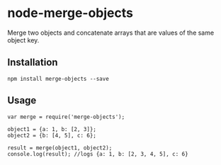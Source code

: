 # node-merge-objects
Merge two objects and concatenate arrays that are values of the same object key.
## Installation
	npm install merge-objects --save
## Usage
	var merge = require('merge-objects');

	object1 = {a: 1, b: [2, 3]};
	object2 = {b: [4, 5], c: 6};

	result = merge(object1, object2);
	console.log(result); //logs {a: 1, b: [2, 3, 4, 5], c: 6}